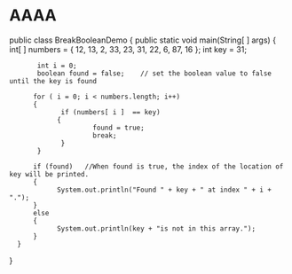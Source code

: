 # AAAA
public class BreakBooleanDemo
{
     public static void main(String[ ] args)
     {
           int[ ] numbers = { 12, 13, 2, 33, 23, 31, 22, 6, 87, 16 };
           int key = 31;

           int i = 0;
           boolean found = false;    // set the boolean value to false until the key is found

          for ( i = 0; i < numbers.length; i++)
          {
                 if (numbers[ i ]  == key)
                {
                         found = true;      
                         break;
                 }
           }

          if (found)   //When found is true, the index of the location of key will be printed.
          {
                System.out.println("Found " + key + " at index " + i + ".");
          }
          else
          {
                System.out.println(key + "is not in this array.");
          }
      }
}
